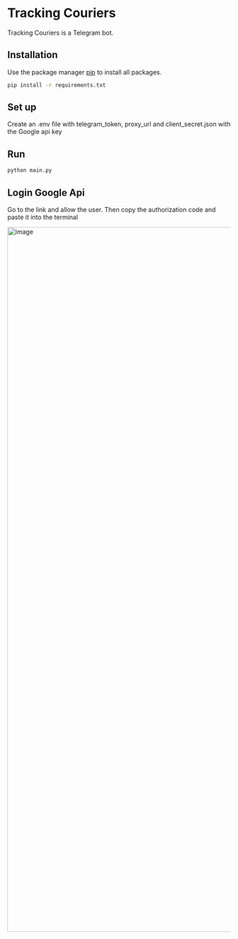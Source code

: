 
# Tracking Couriers

Tracking Couriers is a Telegram bot.

## Installation

Use the package manager [pip](https://pip.pypa.io/en/stable/) to install all packages.

```bash
pip install -r requirements.txt
```

## Set up

Сreate an .env file with telegram_token, proxy_url and client_secret.json with the Google api key

## Run

```bash
python main.py
```
## Login Google Api

Go to the link and allow the user. Then copy the authorization code and paste it into the terminal

<img width="1590" alt="image" src="https://github.com/vadimRomas/tracking_couriers/assets/73072718/b3667cee-c611-43fc-a792-d7073d198f99">